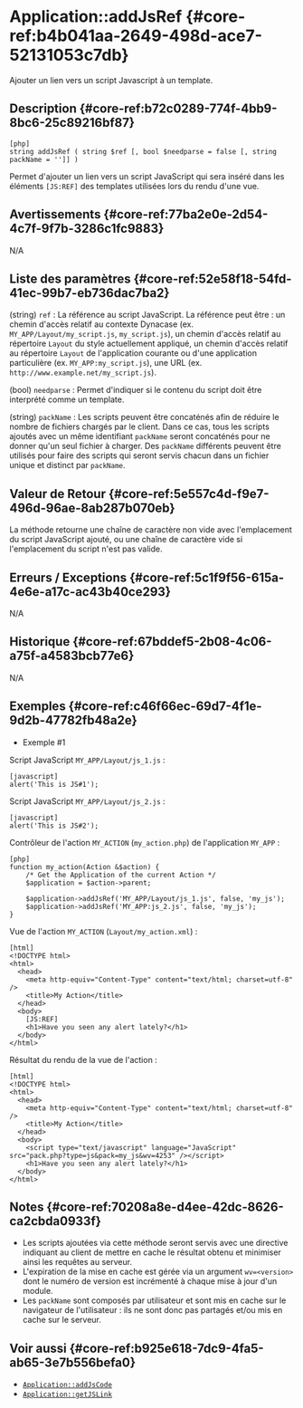 # Application::addJsRef {#core-ref:b4b041aa-2649-498d-ace7-52131053c7db}

<div class="short-description">
Ajouter un lien vers un script Javascript à un template.
</div>

<!-- <div class="applicability"></div> -->

## Description {#core-ref:b72c0289-774f-4bb9-8bc6-25c89216bf87}


    [php]
    string addJsRef ( string $ref [, bool $needparse = false [, string packName = '']] )

Permet d'ajouter un lien vers un script JavaScript qui sera inséré dans les
éléments `[JS:REF]` des templates utilisées lors du rendu d'une vue.

## Avertissements {#core-ref:77ba2e0e-2d54-4c7f-9f7b-3286c1fc9883}

N/A

## Liste des paramètres {#core-ref:52e58f18-54fd-41ec-99b7-eb736dac7ba2}

(string) `ref`
:   La référence au script JavaScript.
    La référence peut être : un chemin d'accès relatif au contexte Dynacase (ex.
    `MY_APP/Layout/my_script.js`, `my_script.js`), un chemin d'accès relatif au
    répertoire `Layout` du style actuellement appliqué, un chemin d'accès
    relatif au répertoire `Layout` de l'application courante ou d'une
    application particulière (ex. `MY_APP:my_script.js`), une URL (ex.
    `http://www.example.net/my_script.js`).

(bool) `needparse`
:   Permet d'indiquer si le contenu du script doit être interprété comme un template.

(string) `packName`
:   Les scripts peuvent être concaténés afin de réduire le nombre de fichiers
    chargés par le client. Dans ce cas, tous les scripts ajoutés avec un même
    identifiant `packName` seront concaténés pour ne donner qu'un seul fichier à
    charger. Des `packName` différents peuvent être utilisés pour faire des
    scripts qui seront servis chacun dans un fichier unique et distinct par
    `packName`.

## Valeur de Retour {#core-ref:5e557c4d-f9e7-496d-96ae-8ab287b070eb}

La méthode retourne une chaîne de caractère non vide avec l'emplacement du
script JavaScript ajouté, ou une chaîne de caractère vide si l'emplacement du
script n'est pas valide.

## Erreurs / Exceptions {#core-ref:5c1f9f56-615a-4e6e-a17c-ac43b40ce293}

N/A

## Historique {#core-ref:67bddef5-2b08-4c06-a75f-a4583bcb77e6}

N/A

## Exemples {#core-ref:c46f66ec-69d7-4f1e-9d2b-47782fb48a2e}

- Exemple #1

Script JavaScript `MY_APP/Layout/js_1.js` :


    [javascript]
    alert('This is JS#1');

Script JavaScript `MY_APP/Layout/js_2.js` :


    [javascript]
    alert('This is JS#2');

Contrôleur de l'action `MY_ACTION` (`my_action.php`) de l'application `MY_APP` :


    [php]
    function my_action(Action &$action) {
        /* Get the Application of the current Action */
        $application = $action->parent;
        
        $application->addJsRef('MY_APP/Layout/js_1.js', false, 'my_js');
        $application->addJsRef('MY_APP:js_2.js', false, 'my_js');
    }

Vue de l'action `MY_ACTION` (`Layout/my_action.xml`) :


    [html]
    <!DOCTYPE html>
    <html>
      <head>
        <meta http-equiv="Content-Type" content="text/html; charset=utf-8" />
        <title>My Action</title>
      </head>
      <body>
        [JS:REF]
        <h1>Have you seen any alert lately?</h1>
      </body>
    </html>

Résultat du rendu de la vue de l'action :


    [html]
    <!DOCTYPE html>
    <html>
      <head>
        <meta http-equiv="Content-Type" content="text/html; charset=utf-8" />
        <title>My Action</title>
      </head>
      <body>
        <script type="text/javascript" language="JavaScript" src="pack.php?type=js&pack=my_js&wv=4253" /></script>
        <h1>Have you seen any alert lately?</h1>
      </body>
    </html>

## Notes {#core-ref:70208a8e-d4ee-42dc-8626-ca2cbda0933f}

- Les scripts ajoutées via cette méthode seront servis avec une directive 
indiquant au client de mettre en cache le résultat obtenu et minimiser ainsi les
requêtes au serveur.
- L'expiration de la mise en cache est gérée via un argument `wv=<version>` dont
le numéro de version est incrémenté à chaque mise à jour d'un module.
- Les `packName` sont composés par utilisateur et sont mis en cache sur le 
navigateur de l'utilisateur : ils ne sont donc pas partagés et/ou mis en cache 
sur le serveur.

## Voir aussi {#core-ref:b925e618-7dc9-4fa5-ab65-3e7b556befa0}

- [`Application::addJsCode`](#core-ref:49A8E28B-F286-45D7-B9E0-CC3591A8EFDE)
- [`Application::getJSLink`](#core-ref:95056B5D-5002-4A5D-BC26-31595FAD9AFD)
